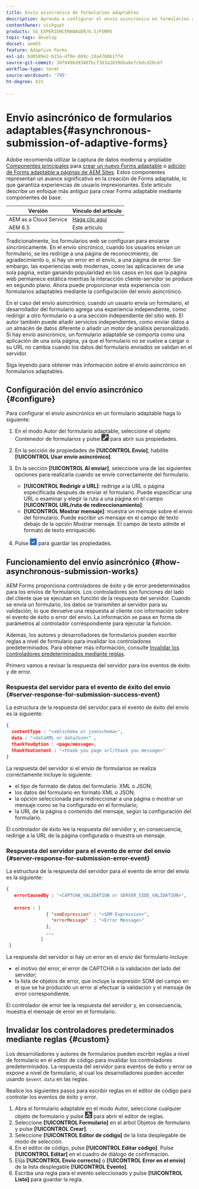 ```yaml
---
title: Envío asincrónico de formularios adaptables
description: Aprenda a configurar el envío asincrónico en formularios adaptables.
contentOwner: vishgupt
products: SG_EXPERIENCEMANAGER/6.5/FORMS
topic-tags: develop
docset: aem65
feature: Adaptive Forms
exl-id: bd0589e2-b15a-4f0e-869c-2da4760b1ff4
source-git-commit: 38f0496d9340fbcf383a2d39dba8efcbdcd20c6f
workflow-type: tm+mt
source-wordcount: '795'
ht-degree: 81%

---
```


# Envío asincrónico de formularios adaptables{#asynchronous-submission-of-adaptive-forms}

<span class="preview"> Adobe recomienda utilizar la captura de datos moderna y ampliable [Componentes principales](https://experienceleague.adobe.com/docs/experience-manager-core-components/using/adaptive-forms/introduction.html?lang=es) para [crear un nuevo Forms adaptable](/help/forms/using/create-an-adaptive-form-core-components.md) o [adición de Forms adaptable a páginas de AEM Sites](/help/forms/using/create-or-add-an-adaptive-form-to-aem-sites-page.md). Estos componentes representan un avance significativo en la creación de Forms adaptable, lo que garantiza experiencias de usuario impresionantes. Este artículo describe un enfoque más antiguo para crear Forms adaptable mediante componentes de base. </span>

| Versión | Vínculo del artículo |
| -------- | ---------------------------- |
| AEM as a Cloud Service | [Haga clic aquí](https://experienceleague.adobe.com/docs/experience-manager-cloud-service/content/forms/adaptive-forms-authoring/authoring-adaptive-forms-foundation-components/configure-submit-actions-and-metadata-submission/asynchronous-submissions-adaptive-forms.html) |
| AEM 6.5 | Este artículo |

Tradicionalmente, los formularios web se configuran para enviarse sincrónicamente. En el envío sincrónico, cuando los usuarios envían un formulario, se les redirige a una página de reconocimiento, de agradecimiento o, si hay un error en el envío, a una página de error. Sin embargo, las experiencias web modernas, como las aplicaciones de una sola página, están ganando popularidad en los casos en los que la página web permanece estática mientras la interacción cliente-servidor se produce en segundo plano. Ahora puede proporcionar esta experiencia con formularios adaptables mediante la configuración del envío asincrónico.

En el caso del envío asincrónico, cuando un usuario envía un formulario, el desarrollador del formulario agrega una experiencia independiente, como redirigir a otro formulario o a una sección independiente del sitio web. El autor también puede añadir servicios independientes, como enviar datos a un almacén de datos diferente o añadir un motor de análisis personalizado. Si hay envío asincrónico, un formulario adaptable se comporta como una aplicación de una sola página, ya que el formulario no se vuelve a cargar o su URL no cambia cuando los datos del formulario enviados se validan en el servidor.

Siga leyendo para obtener más información sobre el envío asincrónico en formularios adaptables.

## Configuración del envío asincrónico {#configure}

Para configurar el envío asincrónico en un formulario adaptable haga lo siguiente:

1. En el modo Autor del formulario adaptable, seleccione el objeto Contenedor de formularios y pulse ![cmppr1](assets/cmppr1.png) para abrir sus propiedades.
1. En la sección de propiedades de **[!UICONTROL Envío]**, habilite **[!UICONTROL Usar envío asincrónico]**.
1. En la sección **[!UICONTROL Al enviar]**, seleccione una de las siguientes opciones para realizarla cuando se envíe correctamente del formulario.

   * **[!UICONTROL Redirigir a URL]**: redirige a la URL o página especificada después de enviar el formulario. Puede especificar una URL o examinar y elegir la ruta a una página en el campo **[!UICONTROL URL/ruta de redireccionamiento]**.
   * **[!UICONTROL Mostrar mensaje]**: muestra un mensaje sobre el envío del formulario. Puede escribir un mensaje en el campo de texto debajo de la opción Mostrar mensaje. El campo de texto admite el formato de texto enriquecido.

1. Pulse ![check-button1](assets/check-button1.png) para guardar las propiedades.

## Funcionamiento del envío asincrónico {#how-asynchronous-submission-works}

AEM Forms proporciona controladores de éxito y de error predeterminados para los envíos de formularios. Los controladores son funciones del lado del cliente que se ejecutan en función de la respuesta del servidor. Cuando se envía un formulario, los datos se transmiten al servidor para su validación, lo que devuelve una respuesta al cliente con información sobre el evento de éxito o error del envío. La información se pasa en forma de parámetros al controlador correspondiente para ejecutar la función.

Además, los autores y desarrolladores de formularios pueden escribir reglas a nivel de formulario para invalidar los controladores predeterminados. Para obtener más información, consulte [Invalidar los controladores predeterminados mediante reglas](#custom).

Primero vamos a revisar la respuesta del servidor para los eventos de éxito y de error.

### Respuesta del servidor para el evento de éxito del envío {#server-response-for-submission-success-event}

La estructura de la respuesta del servidor para el evento de éxito del envío es la siguiente:

```json
{
  contentType : "<xmlschema or jsonschema>",
  data : "<dataXML or dataJson>" ,
  thankYouOption : <page/message>,
  thankYouContent : "<thank you page url/thank you message>"
}
```

La respuesta del servidor si el envío de formularios se realiza correctamente incluye lo siguiente:

* el tipo de formato de datos del formulario: XML o JSON;
* los datos del formulario en formato XML o JSON;
* la opción seleccionada para redireccionar a una página o mostrar un mensaje como se ha configurado en el formulario;
* la URL de la página o contenido del mensaje, según la configuración del formulario.

El controlador de éxito lee la respuesta del servidor y, en consecuencia, redirige a la URL de la página configurada o muestra un mensaje.

### Respuesta del servidor para el evento de error del envío {#server-response-for-submission-error-event}

La estructura de la respuesta del servidor para el evento de error del envío es la siguiente:

```json
{
   errorCausedBy : "<CAPTCHA_VALIDATION or SERVER_SIDE_VALIDATION>",

   errors : [
               { "somExpression" : "<SOM Expression>",
                 "errorMessage"  : "<Error Message>"
               },
               ...
             ]
 }
```

La respuesta del servidor si hay un error en el envío del formulario incluye:

* el motivo del error, el error de CAPTCHA o la validación del lado del servidor;
* la lista de objetos de error, que incluye la expresión SOM del campo en el que se ha producido un error al efectuar la validación y el mensaje de error correspondiente.

El controlador de error lee la respuesta del servidor y, en consecuencia, muestra el mensaje de error en el formulario.

## Invalidar los controladores predeterminados mediante reglas {#custom}

Los desarrolladores y autores de formularios pueden escribir reglas a nivel de formulario en el editor de código para invalidar los controladores predeterminados. La respuesta del servidor para eventos de éxito y error se expone a nivel de formulario, al cual los desarrolladores pueden acceder usando `$event.data` en las reglas.

Realice los siguientes pasos para escribir reglas en el editor de código para controlar los eventos de éxito y error.

1. Abra el formulario adaptable en el modo Autor, seleccione cualquier objeto de formulario y pulse ![edit-rules1](assets/edit-rules1.png) para abrir el editor de reglas.
1. Seleccione **[!UICONTROL Formulario]** en el árbol Objetos de formulario y pulse **[!UICONTROL Crear]**.
1. Seleccione **[!UICONTROL Editor de código]** de la lista desplegable de modo de selección.
1. En el editor de código, pulse **[!UICONTROL Editar código]**. Pulse **[!UICONTROL Editar]** en el cuadro de diálogo de confirmación.
1. Elija **[!UICONTROL Envío correcto]** o **[!UICONTROL Error en el envío]** de la lista desplegable **[!UICONTROL Evento]**.
1. Escriba una regla para el evento seleccionado y pulse **[!UICONTROL Listo]** para guardar la regla.
